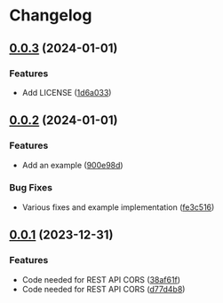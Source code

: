 # Changelog

## [0.0.3](https://github.com/cloudandthings/terraform-aws-cors/compare/v0.0.2...v0.0.3) (2024-01-01)


### Features

* Add LICENSE ([1d6a033](https://github.com/cloudandthings/terraform-aws-cors/commit/1d6a033e26561772b2053cd32caf8029e646bf18))

## [0.0.2](https://github.com/cloudandthings/terraform-aws-cors/compare/v0.0.1...v0.0.2) (2024-01-01)


### Features

* Add an example ([900e98d](https://github.com/cloudandthings/terraform-aws-cors/commit/900e98dd3222bea2fb7467e142b0604153265a43))


### Bug Fixes

* Various fixes and example implementation  ([fe3c516](https://github.com/cloudandthings/terraform-aws-cors/commit/fe3c51678bc079b0108d918ed8d83d08056ad994))

## [0.0.1](https://github.com/cloudandthings/terraform-aws-cors/compare/v0.0.0...v0.0.1) (2023-12-31)


### Features

* Code needed for REST API CORS ([38af61f](https://github.com/cloudandthings/terraform-aws-cors/commit/38af61f4442b0175f8209d466f24a784a531e313))
* Code needed for REST API CORS ([d77d4b8](https://github.com/cloudandthings/terraform-aws-cors/commit/d77d4b8f6643ff8f2ec510b355cc75dfffae900f))
